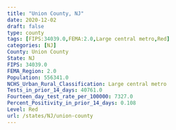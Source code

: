 ```yaml
---
title: "Union County, NJ"
date: 2020-12-02
draft: false
type: county
tags: [FIPS:34039.0,FEMA:2.0,Large central metro,Red]
categories: [NJ]
County: Union County
State: NJ
FIPS: 34039.0
FEMA_Region: 2.0
Population: 556341.0
NCHS_Urban_Rural_Classification: Large central metro
Tests_in_prior_14_days: 40761.0
Fourteen_day_test_rate_per_100000: 7327.0
Percent_Positivity_in_prior_14_days: 0.108
Level: Red
url: /states/NJ/union-county
---
```



